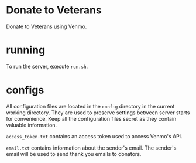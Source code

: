 # Donate to Veterans
Donate to Veterans using Venmo.

# running
To run the server, execute ```run.sh```.

# configs
All configuration files are located in the ```config``` directory in the current working directory. They are used to preserve settings between server starts for convenience. Keep all the configuration files secret as they contain valuable information.

```access_token.txt``` contains an access token used to access Venmo's API. 

```email.txt``` contains information about the sender's email. The sender's email will be used to send thank you emails to donators.
